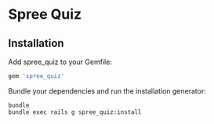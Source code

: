 Spree Quiz
======================

Installation
------------

Add spree_quiz to your Gemfile:

```ruby
gem 'spree_quiz'
```

Bundle your dependencies and run the installation generator:

```shell
bundle
bundle exec rails g spree_quiz:install
```

